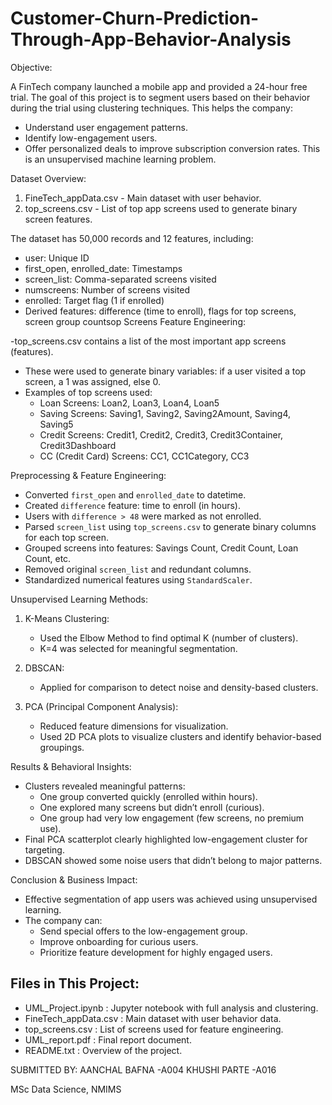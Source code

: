 # Customer-Churn-Prediction-Through-App-Behavior-Analysis

                                   
Objective:

A FinTech company launched a mobile app and provided a 24-hour free trial. The goal of this project is to segment users based on their behavior during the trial using clustering techniques. This helps the company:
- Understand user engagement patterns.
- Identify low-engagement users.
- Offer personalized deals to improve subscription conversion rates.
This is an unsupervised machine learning problem.


Dataset Overview:

1. FineTech_appData.csv - Main dataset with user behavior.
2. top_screens.csv - List of top app screens used to generate binary screen features.

The dataset has 50,000 records and 12 features, including:
- user: Unique ID
- first_open, enrolled_date: Timestamps
- screen_list: Comma-separated screens visited
- numscreens: Number of screens visited
- enrolled: Target flag (1 if enrolled)
- Derived features: difference (time to enroll), flags for top screens, screen group countsop Screens Feature Engineering:

-top_screens.csv contains a list of the most important app screens (features).
- These were used to generate binary variables: if a user visited a top screen, a 1 was assigned, else 0.
- Examples of top screens used:
  - Loan Screens: Loan2, Loan3, Loan4, Loan5
  - Saving Screens: Saving1, Saving2, Saving2Amount, Saving4, Saving5
  - Credit Screens: Credit1, Credit2, Credit3, Credit3Container, Credit3Dashboard
  - CC (Credit Card) Screens: CC1, CC1Category, CC3


Preprocessing & Feature Engineering:

- Converted `first_open` and `enrolled_date` to datetime.
- Created `difference` feature: time to enroll (in hours).
- Users with `difference > 48` were marked as not enrolled.
- Parsed `screen_list` using `top_screens.csv` to generate binary columns for each top screen.
- Grouped screens into features: Savings Count, Credit Count, Loan Count, etc.
- Removed original `screen_list` and redundant columns.
- Standardized numerical features using `StandardScaler`.

Unsupervised Learning Methods:

1. K-Means Clustering:
   - Used the Elbow Method to find optimal K (number of clusters).
   - K=4 was selected for meaningful segmentation.

2. DBSCAN:
   - Applied for comparison to detect noise and density-based clusters.

3. PCA (Principal Component Analysis):
   - Reduced feature dimensions for visualization.
   - Used 2D PCA plots to visualize clusters and identify behavior-based groupings.

Results & Behavioral Insights:

- Clusters revealed meaningful patterns:
  - One group converted quickly (enrolled within hours).
  - One explored many screens but didn’t enroll (curious).
  - One group had very low engagement (few screens, no premium use).
- Final PCA scatterplot clearly highlighted low-engagement cluster for targeting.
- DBSCAN showed some noise users that didn’t belong to major patterns.

Conclusion & Business Impact:

- Effective segmentation of app users was achieved using unsupervised learning.
- The company can:
  - Send special offers to the low-engagement group.
  - Improve onboarding for curious users.
  - Prioritize feature development for highly engaged users.

Files in This Project:
-----------------------
- UML_Project.ipynb       : Jupyter notebook with full analysis and clustering.
- FineTech_appData.csv    : Main dataset with user behavior data.
- top_screens.csv         : List of screens used for feature engineering.
- UML_report.pdf          : Final report document.
- README.txt              : Overview of the project.

SUBMITTED BY:
AANCHAL BAFNA -A004
KHUSHI PARTE -A016


MSc Data Science, NMIMS



